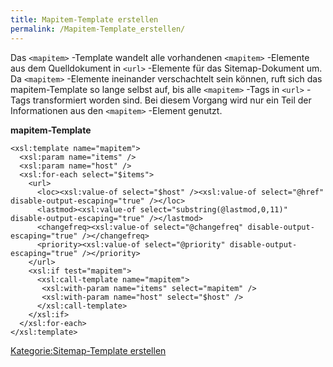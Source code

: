 ```yaml
---
title: Mapitem-Template erstellen
permalink: /Mapitem-Template_erstellen/
---
```


Das `<mapitem>` -Template wandelt alle vorhandenen `<mapitem>` -Elemente aus dem Quelldokument in `<url>` -Elemente für das Sitemap-Dokument um. Da `<mapitem>` -Elemente ineinander verschachtelt sein können, ruft sich das mapitem-Template so lange selbst auf, bis alle `<mapitem>` -Tags in `<url>` -Tags transformiert worden sind. Bei diesem Vorgang wird nur ein Teil der Informationen aus den `<mapitem>` -Element genutzt.

**mapitem-Template**

~~~~ {.xml}
<xsl:template name="mapitem">
  <xsl:param name="items" />
  <xsl:param name="host" />
  <xsl:for-each select="$items">
    <url>
      <loc><xsl:value-of select="$host" /><xsl:value-of select="@href" disable-output-escaping="true" /></loc>
      <lastmod><xsl:value-of select="substring(@lastmod,0,11)" disable-output-escaping="true" /></lastmod>
      <changefreq><xsl:value-of select="@changefreq" disable-output-escaping="true" /></changefreq>
      <priority><xsl:value-of select="@priority" disable-output-escaping="true" /></priority>
    </url>
    <xsl:if test="mapitem">
      <xsl:call-template name="mapitem">
       <xsl:with-param name="items" select="mapitem" />
       <xsl:with-param name="host" select="$host" />
      </xsl:call-template>
    </xsl:if>
  </xsl:for-each>
</xsl:template>
~~~~

[Kategorie:Sitemap-Template erstellen](Kategorie:Sitemap-Template_erstellen )